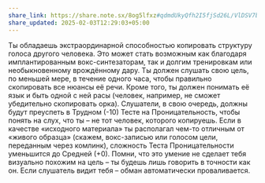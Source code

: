 ```yaml
---
share_link: https://share.note.sx/8og5lfxz#qdmdUkyQfh2I5fjSd26L/VlDSV7bTxGvqVZVdFpvXQQ
share_updated: 2025-02-03T12:29:03+05:00
---
```

Ты обладаешь экстраординарной способностью копировать структуру голоса другого человека. Это может стать возможным как благодаря имплантированным вокс-синтезаторам, так и долгим тренировкам или необыкновенному врождённому дару. Ты должен слушать свою цель, по меньшей мере, в течение одного часа, чтобы правильно скопировать все нюансы её речи. Кроме того, ты должен понимать её язык и быть одной с ней расы (человек, например, не сможет убедительно скопировать орка). Слушатели, в свою очередь, должны будут преуспеть в Трудном (-10) Тесте на Проницательность, чтобы понять на слух, что ты – не тот человек, которого копируешь. Если в качестве «исходного материала» ты располагал чем-то отличным от «живого образца» (скажем, вокс-записью или голосом цели, переданным через комлинк), сложность Теста Проницательности уменьшится до Средней (+0). Помни, что это умение не сделает тебя визуально похожим на цель – ты будешь лишь говорить в точности как он. Если слушатель видит тебя – обман автоматически проваливается.